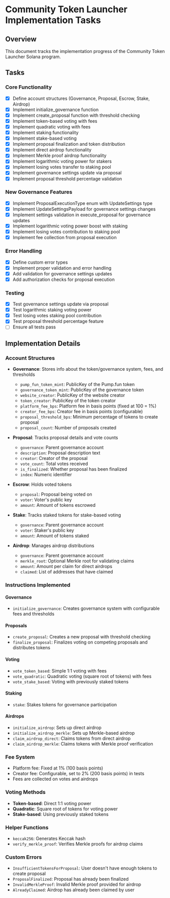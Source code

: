 # Community Token Launcher Implementation Tasks

## Overview
This document tracks the implementation progress of the Community Token Launcher Solana program.

## Tasks

### Core Functionality
- [x] Define account structures (Governance, Proposal, Escrow, Stake, Airdrop)
- [x] Implement initialize_governance function
- [x] Implement create_proposal function with threshold checking
- [x] Implement token-based voting with fees
- [x] Implement quadratic voting with fees
- [x] Implement staking functionality
- [x] Implement stake-based voting
- [x] Implement proposal finalization and token distribution
- [x] Implement direct airdrop functionality
- [x] Implement Merkle proof airdrop functionality
- [x] Implement logarithmic voting power for stakers
- [x] Implement losing votes transfer to staking pool
- [x] Implement governance settings update via proposal
- [x] Implement proposal threshold percentage validation

### New Governance Features
- [x] Implement ProposalExecutionType enum with UpdateSettings type
- [x] Implement UpdateSettingsPayload for governance settings changes
- [x] Implement settings validation in execute_proposal for governance updates
- [x] Implement logarithmic voting power boost with staking
- [x] Implement losing votes contribution to staking pool
- [x] Implement fee collection from proposal execution

### Error Handling
- [x] Define custom error types
- [x] Implement proper validation and error handling
- [x] Add validation for governance settings updates
- [x] Add authorization checks for proposal execution

### Testing
- [x] Test governance settings update via proposal
- [x] Test logarithmic staking voting power
- [x] Test losing votes staking pool contribution
- [x] Test proposal threshold percentage feature
- [ ] Ensure all tests pass

## Implementation Details

### Account Structures
- **Governance**: Stores info about the token/governance system, fees, and thresholds
  - `pump_fun_token_mint`: PublicKey of the Pump.fun token
  - `governance_token_mint`: PublicKey of the governance token
  - `website_creator`: PublicKey of the website creator
  - `token_creator`: PublicKey of the token creator
  - `platform_fee_bps`: Platform fee in basis points (fixed at 100 = 1%)
  - `creator_fee_bps`: Creator fee in basis points (configurable)
  - `proposal_threshold_bps`: Minimum percentage of tokens to create proposal
  - `proposal_count`: Number of proposals created

- **Proposal**: Tracks proposal details and vote counts
  - `governance`: Parent governance account
  - `description`: Proposal description text
  - `creator`: Creator of the proposal
  - `vote_count`: Total votes received
  - `is_finalized`: Whether proposal has been finalized
  - `index`: Numeric identifier

- **Escrow**: Holds voted tokens
  - `proposal`: Proposal being voted on
  - `voter`: Voter's public key
  - `amount`: Amount of tokens escrowed

- **Stake**: Tracks staked tokens for stake-based voting
  - `governance`: Parent governance account
  - `voter`: Staker's public key
  - `amount`: Amount of tokens staked

- **Airdrop**: Manages airdrop distributions
  - `governance`: Parent governance account
  - `merkle_root`: Optional Merkle root for validating claims
  - `amount`: Amount per claim for direct airdrops
  - `claimed`: List of addresses that have claimed

### Instructions Implemented

#### Governance
- `initialize_governance`: Creates governance system with configurable fees and thresholds

#### Proposals
- `create_proposal`: Creates a new proposal with threshold checking
- `finalize_proposal`: Finalizes voting on competing proposals and distributes tokens

#### Voting
- `vote_token_based`: Simple 1:1 voting with fees
- `vote_quadratic`: Quadratic voting (square root of tokens) with fees
- `vote_stake_based`: Voting with previously staked tokens

#### Staking
- `stake`: Stakes tokens for governance participation

#### Airdrops
- `initialize_airdrop`: Sets up direct airdrop
- `initialize_airdrop_merkle`: Sets up Merkle-based airdrop
- `claim_airdrop_direct`: Claims tokens from direct airdrop
- `claim_airdrop_merkle`: Claims tokens with Merkle proof verification

### Fee System
- Platform fee: Fixed at 1% (100 basis points)
- Creator fee: Configurable, set to 2% (200 basis points) in tests
- Fees are collected on votes and airdrops

### Voting Methods
- **Token-based**: Direct 1:1 voting power
- **Quadratic**: Square root of tokens for voting power
- **Stake-based**: Using previously staked tokens

### Helper Functions
- `keccak256`: Generates Keccak hash
- `verify_merkle_proof`: Verifies Merkle proofs for airdrop claims

### Custom Errors
- `InsufficientTokensForProposal`: User doesn't have enough tokens to create proposal
- `ProposalFinalized`: Proposal has already been finalized
- `InvalidMerkleProof`: Invalid Merkle proof provided for airdrop
- `AlreadyClaimed`: Airdrop has already been claimed by user